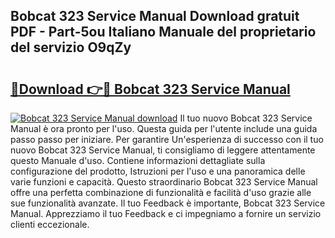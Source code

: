 ## Bobcat 323 Service Manual Download gratuit PDF - Part-5ou Italiano Manuale del proprietario del servizio O9qZy

# <h2><a href="http://dffmq7.blite.top/?on=Bobcat+323+Service+Manual">🔗Download 👉🔴 Bobcat 323 Service Manual</a></h2>

[![Bobcat 323 Service Manual download](https://i.imgur.com/lujVjoI.png)](http://dffmq7.blite.top/?on=Bobcat+323+Service+Manual)
Il tuo nuovo Bobcat 323 Service Manual è ora pronto per l'uso. Questa guida per l'utente include una guida passo passo per iniziare. Per garantire Un'esperienza di successo con il tuo nuovo Bobcat 323 Service Manual, ti consigliamo di leggere attentamente questo Manuale d'uso. Contiene informazioni dettagliate sulla configurazione del prodotto, Istruzioni per l'uso e una panoramica delle varie funzioni e capacità. Questo straordinario Bobcat 323 Service Manual offre una perfetta combinazione di funzionalità e facilità d'uso grazie alle sue funzionalità avanzate. Il tuo Feedback è importante, Bobcat 323 Service Manual. Apprezziamo il tuo Feedback e ci impegniamo a fornire un servizio clienti eccezionale.
